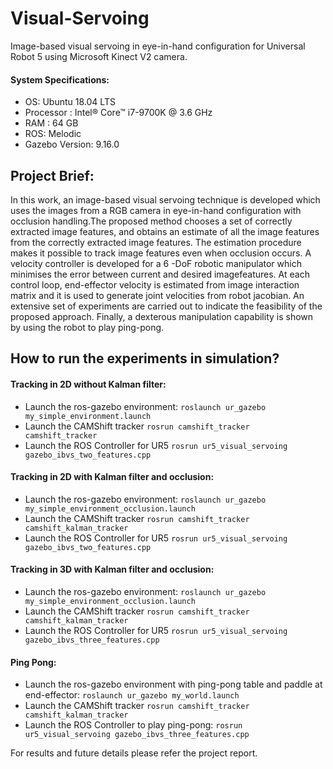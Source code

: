 # Visual-Servoing
Image-based visual servoing in eye-in-hand configuration for Universal Robot 5 using Microsoft Kinect V2 camera.

#### System Specifications:
- OS: Ubuntu 18.04 LTS
- Processor : Intel® Core™ i7-9700K @ 3.6 GHz 
- RAM : 64 GB
- ROS: Melodic
- Gazebo Version:  9.16.0

## Project Brief:
In this work, an image-based visual servoing technique is developed which uses the images from a RGB camera in eye-in-hand configuration with occlusion handling.The proposed method chooses a set of correctly extracted image features, and obtains an estimate of all the image features from the correctly extracted image features.   The estimation procedure makes it possible to track image features even  when  occlusion  occurs.   A  velocity  controller  is  developed  for  a  6 -DoF robotic manipulator which minimises the error between current and desired imagefeatures.   At each control loop,  end-effector velocity is estimated from image interaction matrix and it is used to generate joint velocities from robot jacobian. An extensive set of experiments are carried out to indicate the feasibility of the proposed approach. Finally, a dexterous manipulation capability is shown by using the robot to play ping-pong.

## How to run the experiments in simulation?
#### Tracking in 2D without Kalman filter:
- Launch the ros-gazebo environment:
`roslaunch ur_gazebo my_simple_environment.launch`
- Launch the CAMShift tracker
`rosrun camshift_tracker camshift_tracker`
- Launch the ROS Controller for UR5
`rosrun ur5_visual_servoing gazebo_ibvs_two_features.cpp`

#### Tracking in 2D with Kalman filter and occlusion:
- Launch the ros-gazebo environment:
`roslaunch ur_gazebo my_simple_environment_occlusion.launch`
- Launch the CAMShift tracker
`rosrun camshift_tracker camshift_kalman_tracker`
- Launch the ROS Controller for UR5
`rosrun ur5_visual_servoing gazebo_ibvs_two_features.cpp`

#### Tracking in 3D with Kalman filter and occlusion:
- Launch the ros-gazebo environment:
`roslaunch ur_gazebo my_simple_environment_occlusion.launch`
- Launch the CAMShift tracker
`rosrun camshift_tracker camshift_kalman_tracker`
- Launch the ROS Controller for UR5
`rosrun ur5_visual_servoing gazebo_ibvs_three_features.cpp`


#### Ping Pong:
- Launch the ros-gazebo environment with ping-pong table and paddle at end-effector:
`roslaunch ur_gazebo my_world.launch`
- Launch the CAMShift tracker
`rosrun camshift_tracker camshift_kalman_tracker`
- Launch the ROS Controller to play ping-pong:
`rosrun ur5_visual_servoing gazebo_ibvs_three_features.cpp`


For results and future details please refer the project report.









